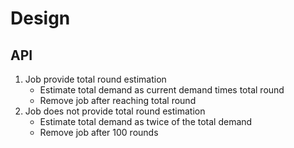 # Design


## API
1. Job provide total round estimation
    - Estimate total demand as current demand times total round
    - Remove job after reaching total round
2. Job does not provide total round estimation
    - Estimate total demand as twice of the total demand
    - Remove job after 100 rounds